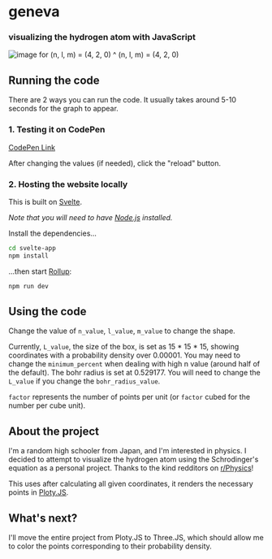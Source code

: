 # geneva
### visualizing the hydrogen atom with JavaScript

![image for (n, l, m) = (4, 2, 0)](https://i.ibb.co/2grJrjN/Screen-Shot-2021-08-18-at-21-49-33.png)
^ (n, l, m) = (4, 2, 0)

## Running the code
There are 2 ways you can run the code. It usually takes around 5-10 seconds for the graph to appear.

### 1. Testing it on CodePen
[CodePen Link](https://codepen.io/pilcrowOnPaper/pen/WNjqGMW)

After changing the values (if needed), click the "reload" button.
### 2. Hosting the website locally
This is built on [Svelte](https://svelte.dev). 

*Note that you will need to have [Node.js](https://nodejs.org) installed.*

Install the dependencies...

```bash
cd svelte-app
npm install
```

...then start [Rollup](https://rollupjs.org):

```bash
npm run dev
```

## Using the code
Change the value of `n_value`, `l_value`, `m_value` to change the shape.

Currently, `L_value`, the size of the box, is set as 15 * 15 * 15, showing coordinates with a probability density over 0.00001. You may need to change the `minimum_percent` when dealing with high n value (around half of the default). 
The bohr radius is set at 0.529177. You will need to change the `L_value` if you change the `bohr_radius_value`.

`factor` represents the number of points per unit (or `factor` cubed for the number per cube unit). 

## About the project
I'm a random high schooler from Japan, and I'm interested in physics. I decided to attempt to visualize the hydrogen atom using the Schrodinger's equation as a personal project. Thanks to the kind redditors on [r/Physics](https://www.reddit.com/r/Physics/)!

This uses after calculating all given coordinates, it renders the necessary points in [Ploty.JS](https://plotly.com/javascript/).

## What's next?
I'll move the entire project from Ploty.JS to Three.JS, which should allow me to color the points corresponding to their probability density.
